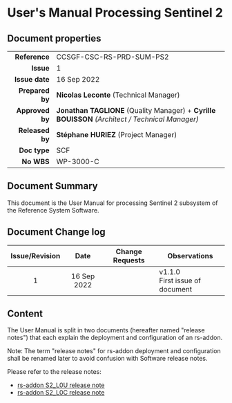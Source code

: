 # User's Manual Processing Sentinel 2

## Document properties

|    |   |
| -: | - |
|    **Reference** | CCSGF-CSC-RS-PRD-SUM-PS2 |
|        **Issue** | 1 |
|   **Issue date** | 16 Sep 2022 |
|  **Prepared by** | **Nicolas Leconte** (Technical Manager) |
|  **Approved by** | **Jonathan TAGLIONE** (Quality Manager) + **Cyrille BOUISSON**  *(Architect / Technical Manager)* |
|  **Released by** | **Stéphane HURIEZ** (Project Manager) |
|     **Doc type** | SCF |
|       **No WBS** | WP-3000-C |

## Document Summary

This document is the User Manual for processing Sentinel 2 subsystem of the Reference System Software.

## Document Change log

| Issue/Revision | Date | Change Requests | Observations |
| :------------: | :--: | --------------- | ------------ |
| 1 | 16 Sep 2022 | | v1.1.0 <br> First issue of document |

## Content

The User Manual is split in two documents (hereafter named "release notes") that each explain the deployment and configuration of an rs-addon.

Note: The term "release notes" for rs-addon deployment and configuration shall be renamed later to avoid confusion with Software release notes.

Please refer to the release notes:

- [rs-addon S2_L0U release note](./../../rs-addons/S2_L0U/Release_Note.md)
- [rs-addon S2_L0C release note](./../../rs-addons/S2_L0C/Release_Note.md)
